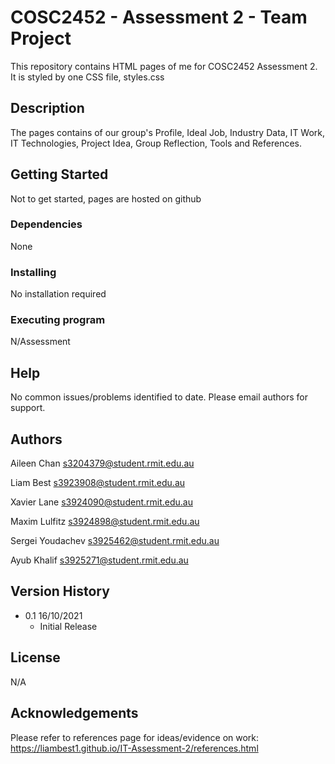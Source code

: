 # COSC2452 - Assessment 2 - Team Project

This repository contains HTML pages of me for COSC2452 Assessment 2. It is styled by one CSS file, styles.css

## Description

The pages contains of our group's Profile, Ideal Job, Industry Data, IT Work, IT Technologies, Project Idea, Group Reflection, Tools and References.

## Getting Started

Not to get started, pages are hosted on github

### Dependencies

None

### Installing

No installation required

### Executing program

N/Assessment

## Help

No common issues/problems identified to date. Please email authors for support.

## Authors

Aileen Chan
s3204379@student.rmit.edu.au

Liam Best
s3923908@student.rmit.edu.au

Xavier Lane
s3924090@student.rmit.edu.au

Maxim Lulfitz
s3924898@student.rmit.edu.au

Sergei Youdachev
s3925462@student.rmit.edu.au

Ayub Khalif
s3925271@student.rmit.edu.au

## Version History

* 0.1 16/10/2021
	* Initial Release
	
## License

N/A

## Acknowledgements

Please refer to references page for ideas/evidence on work:
https://liambest1.github.io/IT-Assessment-2/references.html